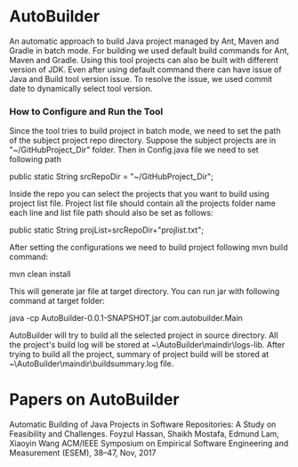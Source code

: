 # AutoBuilder
An automatic approach to build Java project managed by Ant, Maven and Gradle in batch mode. For building we used default build commands for Ant, Maven and Gradle. Using this tool projects can also be built with different version of JDK. Even after using default command there can have issue of Java and Build tool version issue. To resolve the issue, we used commit date to dynamically select tool version.

### How to Configure and Run the Tool
Since the tool tries to build project in batch mode, we need to set the path of the subject project repo directory. Suppose the subject projects are in "~/GitHubProject_Dir" folder. Then in Config.java file we need to set following path

public static String srcRepoDir = "~/GitHubProject_Dir"; 

Inside the repo you can select the projects that you want to build using project list file. Project list file should contain all the projects folder name each line and list file path should also be set as follows:

public static String projList=srcRepoDir+"projlist.txt"; 

After setting the configurations we need to build project following mvn build command:

mvn clean install

This will generate jar file at target directory. You can run jar with following command at target folder:

java -cp AutoBuilder-0.0.1-SNAPSHOT.jar  com.autobuilder.Main

AutoBuilder will try to build all the selected project in source directory. All the project's build log will be stored at ~\AutoBuilder\maindir\logs-lib. After trying to build all the project, summary of project build will be stored at ~\AutoBuilder\maindir\buildsummary.log file.


# Papers on AutoBuilder

Automatic Building of Java Projects in Software Repositories: A Study on Feasibility and Challenges.
Foyzul Hassan, Shaikh Mostafa, Edmund Lam, Xiaoyin Wang
ACM/IEEE Symposium on Empirical Software Engineering and Measurement (ESEM), 38–47, Nov, 2017




